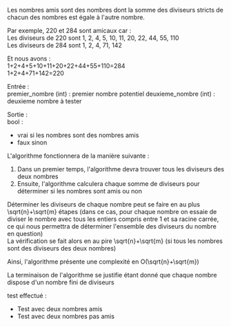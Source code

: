 Les nombres amis sont des nombres dont la somme des diviseurs stricts de chacun des nombres est égale à l'autre nombre.

Par exemple, 220 et 284 sont amicaux car :\
Les diviseurs de 220 sont 1, 2, 4, 5, 10, 11, 20, 22, 44, 55, 110\
Les diviseurs de 284 sont 1, 2, 4, 71, 142

Et nous avons :\
1+2+4+5+10+11+20+22+44+55+110=284\
1+2+4+71+142=220


Entrée :\
premier_nombre (int) : premier nombre potentiel
deuxieme_nombre (int) : deuxieme nombre à tester

Sortie :\
bool :
- vrai si les nombres sont des nombres amis
- faux sinon

L'algorithme fonctionnera de la manière suivante :
1. Dans un premier temps, l'algorithme devra trouver tous les diviseurs des deux nombres
2. Ensuite, l'algorithme calculera chaque somme de diviseurs pour déterminer si les nombres sont amis ou non

Déterminer les diviseurs de chaque nombre peut se faire en au plus \sqrt{n}+\sqrt{m} étapes (dans ce cas, pour chaque nombre on essaie de diviser le nombre avec tous les entiers compris entre 1 et sa racine carrée, ce qui nous permettra de déterminer l'ensemble des diviseurs du nombre en question)\
La vérification se fait alors en au pire \sqrt{n}+\sqrt{m} (si tous les nombres sont des diviseurs des deux nombres)

Ainsi, l'algorithme présente une complexité en O(\sqrt{n}+\sqrt{m})

La terminaison de l'algorithme se justifie étant donné que chaque nombre dispose d'un nombre fini de diviseurs

test effectué :
* Test avec deux nombres amis
* Test avec deux nombres pas amis